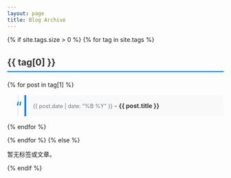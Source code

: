 ```yaml
---
layout: page
title: Blog Archive
---
```

<style>
.tag-title {
  font-size: 1.5em;
  margin-top: 2rem;
  color: #333;
  border-bottom: 2px solid #007bff;
  padding-bottom: 0.5rem;
}

.post-list {
  list-style: none;
  padding: 0;
}

.post-item {
  background: #f9f9f9;
  border-left: 4px solid #007bff;
  margin: 1rem 0;
  padding: 1rem;
  position: relative;
  transition: background 0.3s ease;
}

.post-item:hover {
  background: #e9ecef;
}

.post-item a {
  text-decoration: none;
  color: #333;
  display: block;
}

.post-date {
  color: #6c757d;
  font-size: 0.9em;
}

.post-title {
  font-weight: bold;
}

/* 添加引号图标（可选） */
.post-item::before {
  content: '“';
  position: absolute;
  left: -1.5rem;
  top: 0.5rem;
  font-size: 2rem;
  color: #007bff;
}
</style>

<div class="archive">
  {% if site.tags.size > 0 %}
    {% for tag in site.tags %}
      <h3 class="tag-title">{{ tag[0] }}</h3>
      <ul class="post-list">
        {% for post in tag[1] %}
        <blockquote>
          <li class="post-item">
            <a href="{{ post.url }}">
                   <span class="post-date">{{ post.date | date: "%B %Y" }}</span> - 
                   <span class="post-title">{{ post.title }}</span>
            </a>
          </li>
        </blockquote>
        {% endfor %}
      </ul>
    {% endfor %}
  {% else %}
    <p>暂无标签或文章。</p>
  {% endif %}
</div>
